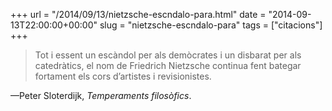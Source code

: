 +++
url = "/2014/09/13/nietzsche-escndalo-para.html"
date = "2014-09-13T22:00:00+00:00"
slug = "nietzsche-escndalo-para"
tags = ["citacions"]
+++

> Tot i essent un escàndol per als demòcrates i un disbarat per als catedràtics, el nom de Friedrich Nietzsche continua fent bategar fortament els cors d’artistes i revisionistes.

—Peter Sloterdijk, *Temperaments filosòfics*.

